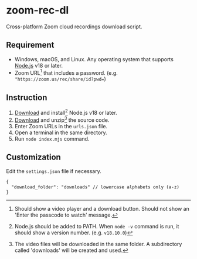 # zoom-rec-dl

Cross-platform Zoom cloud recordings download script.

## Requirement

- Windows, macOS, and Linux. Any operating system that supports [Node.js](https://nodejs.org/) v18 or later.
- Zoom URL[^1] that includes a password. (e.g. `"https://zoom.us/rec/share/id?pwd=`)

## Instruction

1. [Download](https://nodejs.org/en/download/) and install[^2] Node.js v18 or later.
2. [Download](https://github.com/hyunbinseo/zoom-rec-dl/archive/refs/heads/main.zip) and unzip[^3] the source code.
3. Enter Zoom URLs in the `urls.json` file.
4. Open a terminal in the same directory.
5. Run `node index.mjs` command.

## Customization

Edit the `settings.json` file if necessary.

```jsonc
{
  "download_folder": "downloads" // lowercase alphabets only (a-z)
}
```

[^1]: Should show a video player and a download button. Should not show an 'Enter the passcode to watch' message.
[^2]: Node.js should be added to PATH. When `node -v` command is run, it should show a version number. (e.g. `v18.10.0`)
[^3]: The video files will be downloaded in the same folder. A subdirectory called 'downloads' will be created and used.
